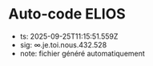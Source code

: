 # Auto-code ELIOS
- ts: 2025-09-25T11:15:51.559Z
- sig: ∞.je.toi.nous.432.528
- note: fichier généré automatiquement